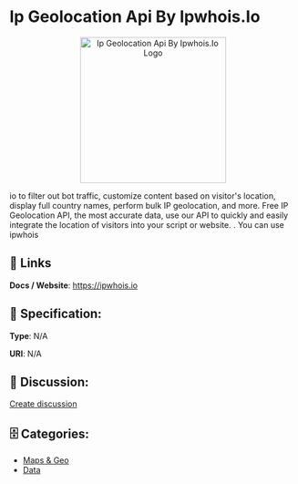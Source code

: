 # Ip Geolocation Api By Ipwhois.Io
<p align="center">
    <img width="256" src="https://raw.githubusercontent.com/apis-list/apis-list/main/apis/ip-geolocation-api-by-ipwhois-io/logo_256x256.png" alt="Ip Geolocation Api By Ipwhois.Io Logo"/>
</p>

io to filter out bot traffic, customize content based on visitor's location, display full country names, perform bulk IP geolocation, and more.  Free IP Geolocation API, the most accurate data, use our API to quickly and easily integrate the location of visitors into your script or website. . You can use ipwhois

##  🔗 Links
**Docs / Website**: https://ipwhois.io

## 🧬 Specification:
**Type**: N/A

**URI**: N/A

## 💬 Discussion:
[Create discussion](https://github.com/apis-list/apis-list/discussions/new)

## 🗄️ Categories:
- [Maps & Geo](https://github.com/apis-list/apis-list#maps--geo)
- [Data](https://github.com/apis-list/apis-list#data)



